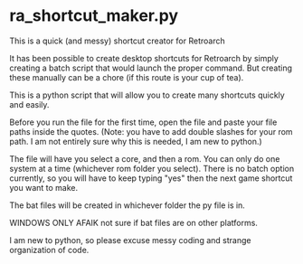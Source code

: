 # ra_shortcut_maker.py
This is a quick (and messy) shortcut creator for Retroarch

It has been possible to create desktop shortcuts for Retroarch by simply creating a batch script that would launch the proper command. But creating these manually can be a chore (if this route is your cup of tea).

This is a python script that will allow you to create many shortcuts quickly and easily. 

Before you run the file for the first time, open the file and paste your file paths inside the quotes. (Note: you have to add double slashes for your rom path. I am not entirely sure why this is needed, I am new to python.)

The file will have you select a core, and then a rom. You can only do one system at a time (whichever rom folder you select). There is no batch option currently, so you will have to keep typing "yes" then the next game shortcut you want to make.

The bat files will be created in whichever folder the py file is in. 

WINDOWS ONLY AFAIK not sure if bat files are on other platforms.

I am new to python, so please excuse messy coding and strange organization of code. 
